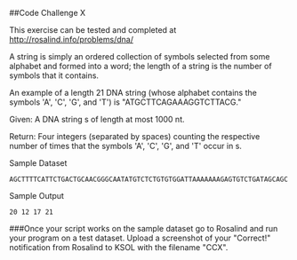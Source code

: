 ##Code Challenge X

This exercise can be tested and completed at http://rosalind.info/problems/dna/

A string is simply an ordered collection of symbols selected from some alphabet and formed into a word; the length of a string is the number of symbols that it contains.

An example of a length 21 DNA string (whose alphabet contains the symbols 'A', 'C', 'G', and 'T') is "ATGCTTCAGAAAGGTCTTACG."

Given: A DNA string s of length at most 1000 nt.

Return: Four integers (separated by spaces) counting the respective number of times that the symbols 'A', 'C', 'G', and 'T' occur in s.

Sample Dataset

```
AGCTTTTCATTCTGACTGCAACGGGCAATATGTCTCTGTGTGGATTAAAAAAAGAGTGTCTGATAGCAGC
```

Sample Output

```
20 12 17 21
```

###Once your script works on the sample dataset go to Rosalind and run your program on a test dataset. Upload a screenshot of your "Correct!" notification from Rosalind to KSOL with the filename "CCX".

